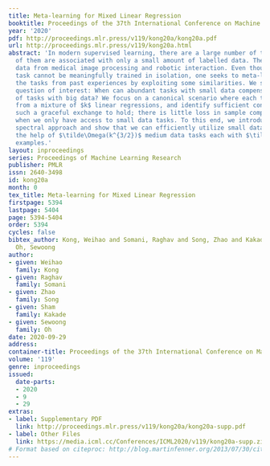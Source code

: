 ```yaml
---
title: Meta-learning for Mixed Linear Regression
booktitle: Proceedings of the 37th International Conference on Machine Learning
year: '2020'
pdf: http://proceedings.mlr.press/v119/kong20a/kong20a.pdf
url: http://proceedings.mlr.press/v119/kong20a.html
abstract: 'In modern supervised learning, there are a large number of tasks, but many
  of them are associated with only a small amount of labelled data. These include
  data from medical image processing and robotic interaction. Even though each individual
  task cannot be meaningfully trained in isolation, one seeks to meta-learn across
  the tasks from past experiences by exploiting some similarities. We study a fundamental
  question of interest: When can abundant tasks with small data compensate for lack
  of tasks with big data? We focus on a canonical scenario where each task is drawn
  from a mixture of $k$ linear regressions, and identify sufficient conditions for
  such a graceful exchange to hold; there is little loss in sample complexity even
  when we only have access to small data tasks. To this end, we introduce a novel
  spectral approach and show that we can efficiently utilize small data tasks with
  the help of $\tilde\Omega(k^{3/2})$ medium data tasks each with $\tilde\Omega(k^{1/2})$
  examples.'
layout: inproceedings
series: Proceedings of Machine Learning Research
publisher: PMLR
issn: 2640-3498
id: kong20a
month: 0
tex_title: Meta-learning for Mixed Linear Regression
firstpage: 5394
lastpage: 5404
page: 5394-5404
order: 5394
cycles: false
bibtex_author: Kong, Weihao and Somani, Raghav and Song, Zhao and Kakade, Sham and
  Oh, Sewoong
author:
- given: Weihao
  family: Kong
- given: Raghav
  family: Somani
- given: Zhao
  family: Song
- given: Sham
  family: Kakade
- given: Sewoong
  family: Oh
date: 2020-09-29
address: 
container-title: Proceedings of the 37th International Conference on Machine Learning
volume: '119'
genre: inproceedings
issued:
  date-parts:
  - 2020
  - 9
  - 29
extras:
- label: Supplementary PDF
  link: http://proceedings.mlr.press/v119/kong20a/kong20a-supp.pdf
- label: Other Files
  link: https://media.icml.cc/Conferences/ICML2020/v119/kong20a-supp.zip
# Format based on citeproc: http://blog.martinfenner.org/2013/07/30/citeproc-yaml-for-bibliographies/
---
```

